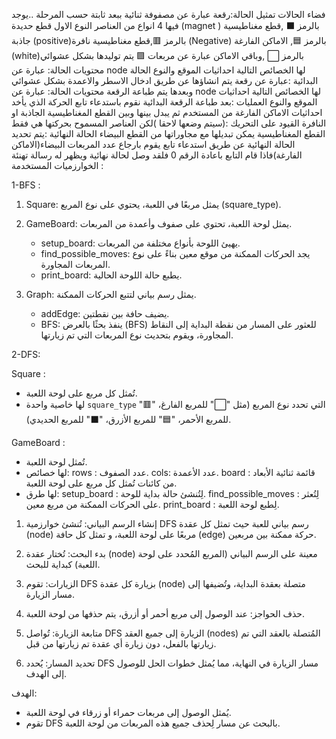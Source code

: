 
فضاء الحالات
تمثيل الحالة:رقعة عبارة عن مصفوفة ثنائية ببعد ثابتة حسب المرحلة ..يوجد فيها 4 انواع من العناصر النوع الاول قطع حديدة (magnet ) بالرمز ⬛️ ,قطع مغناطيسية جاذبة (positive)بالرمز 🟥,قطع مغناطيسية نافرة (Negative) بالرمز 🟦, الاماكن الفارغة (white)بالرمز ⬜️ ,وباقي الاماكن عبارة عن مربعات 🟪 يتم توليدها بشكل عشوائي
  محتويات الحالة: عبارة عن node لها الخصائص التالية احداثيات الموقع والنوع
         الحالة البدائية :عبارة عن رقعة يتم انشاؤها عن طريق ادخال الاسطر والاعمدة بشكل عشوائي وبعدها يتم طباعة الرقعة
    محتويات الحالة: عبارة عن node لها الخصائص التالية احداثيات الموقع والنوع
  العمليات :بعد طباعة الرقعة البدائية نقوم باستدعاء تابع الحركة الذي يأخد احداثيات الاماكن الفارغة من المستخدم ثم يبدل بينها وبين القطع المغناطيسية الجاذبة او النافرة
    القيود على التحريك :(سيتم وضعها لاحقا )لكن العناصر المسموح بحركتها هي فقط القطع المغناطيسية يمكن تبديلها مع مجاوراتها من القطع البيضاء
  الحالة النهائية :يتم تحديد الحالة النهائية عن طريق استدعاء تابع يقوم بارجاع عدد المربعات البيضاء(الاماكن الفارغة)فاذا قام التابع باعادة الرقم 0 فلقد وصل لحالة نهائية ويظهر له رسالة تهنئة
    الخوارزميات المستخدمة :



  1-BFS :
  
1. Square: يمثل مربعًا في اللعبة، يحتوي على نوع المربع (square_type).

2. GameBoard: يمثل لوحة اللعبة، تحتوي على صفوف وأعمدة من المربعات. 
   - setup_board: يهيئ اللوحة بأنواع مختلفة من المربعات.
   - find_possible_moves: يجد الحركات الممكنة من موقع معين بناءً على نوع المربعات المجاورة.
   - print_board: يطبع حالة اللوحة الحالية.

3. Graph: يمثل رسم بياني لتتبع الحركات الممكنة.
   - addEdge: يضيف حافة بين نقطتين.
   - BFS: ينفذ بحثًا بالعرض (BFS) للعثور على المسار من نقطة البداية إلى النقاط المجاورة، ويقوم بتحديث نوع المربعات التي تم زيارتها.
  




2-DFS:

Square :

* تُمثل كل مربع على لوحة اللعبة. 
* لها خاصية واحدة `square_type` التي تحدد نوع المربع (مثل "⬜️" للمربع الفارغ، "🟥" للمربع الأحمر، "🟦" للمربع الأزرق، "⬛️" للمربع الحديدي).

GameBoard :

* تُمثل لوحة اللعبة. 
* لها خصائص:
  rows : عدد الصفوف.
  cols: عدد الأعمدة.
  board : قائمة ثنائية الأبعاد من كائنات تُمثل كل مربع على لوحة اللعبة.
* لها طرق:
  setup_board : لِتُنشئ حالة بداية للوحة.
  find_possible_moves : لِتُعثر على الحركات الممكنة من مربع معين.
  print_board : لِطبع لوحة اللعبة.



1. إنشاء الرسم البياني: تُنشئ خوارزمية DFS رسم بياني للعبة حيث تمثل كل عقدة (node) مربعًا على لوحة اللعبة، و تمثل كل حافة (edge) حركة ممكنة بين مربعين.

2. بدء البحث: تُختار عقدة (node) معينة على الرسم البياني (المربع المُحدد على لوحة اللعبة) كبداية للبحث. 

3. الزيارات: تقوم DFS بزيارة كل عقدة (node) متصلة بعقدة البداية، وتُضيفها إلى مسار الزيارة. 

4. حذف الحواجز: عند الوصول إلى مربع أحمر أو أزرق، يتم حذفها من لوحة اللعبة.

5. متابعة الزيارة: تُواصل DFS الزيارة إلى جميع العقد (nodes) المُتصلة بالعقد التي تم زيارتها بالفعل، دون زيارة أي عقدة تم زيارتها من قبل.

6. تحديد المسار: يُحدد DFS مسار الزيارة في النهاية، مما يُمثل خطوات الحل للوصول إلى الهدف.

الهدف: 
* يُمثل الوصول إلى مربعات حمراء أو زرقاء في لوحة اللعبة. 
* تقوم DFS بالبحث عن مسار لِحذف جميع هذه المربعات من لوحة اللعبة.

                                                                                                                                                                                                                     
                                                                                      
